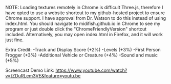 NOTE: 
Loading textures remotely in Chrome is difficult Three.js, therefore I have opted to use 
a website shortcut to my github-hosted project to ensure Chrome support. I have approval from Dr. Watson to do this
instead of using index.html. You should navigate to midifish.github.io in Chrome to see my program or
just double click the "ChromeFriendlyVersion" shortcut included. Alternatively, you may open index.html in Firefox, and it will work just fine.

Extra Credit:
-Track and Display Score (+2%)
-Levels (+3%)
-First Person Frogger (+3%)
-Additional Vehicle or Creature (+4%)
-Sound and music (+5%)

Screencast Demo Link:
https://www.youtube.com/watch?v=tZDuRLem3VE&feature=youtu.be
